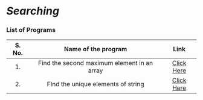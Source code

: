 # _Searching_

### List of Programs
| S. No.  | Name of the program | Link  |
| :---: | :---: | :---: |
| 1.  | Find the second maximum element in an array | [Click Here](/Main/Programs/Searching/second_max_element.py) |
| 2.  | FInd the unique elements of string |  [Click Here](/Main/Programs/Searching/print_unique_elements.py)  |   
